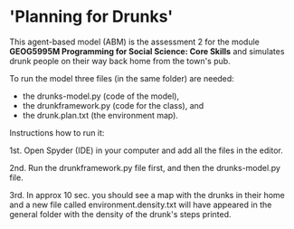 # 'Planning for Drunks'

This agent-based model (ABM) is the assessment 2 for the module **GEOG5995M Programming for Social Science: Core Skills** and simulates drunk people on their way back home from the town's pub.   

To run the model three files (in the same folder) are needed: 

- the drunks-model.py (code of the model),
- the drunkframework.py (code for the class), and
- the drunk.plan.txt (the environment map).

Instructions how to run it:

1st. Open Spyder (IDE) in your computer and add all the files in the editor.
 
2nd. Run the drunkframework.py file first, and then the drunks-model.py file. 

3rd. In approx 10 sec. you should see a map with the drunks in their home and a new file called environment.density.txt will have appeared in the general folder with the density of the drunk's steps printed.